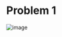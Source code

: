 # Problem 1

![image](https://github.com/user-attachments/assets/0a88e788-dbea-429c-ae05-c994a84c4ec5)
